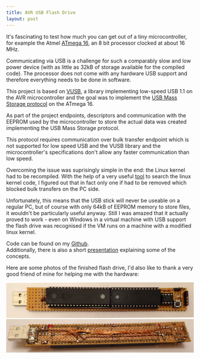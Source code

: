 ```yaml
---
title: AVR USB Flash Drive
layout: post 
---
```


It's fascinating to test how much you can get out of a tiny microcontroller,
for example the Atmel [ATmega 16](http://ww1.microchip.com/downloads/en/devicedoc/doc2466.pdf), an 8 bit processor clocked at about
16 MHz.

Communicating via USB is a challenge for such a comparably slow and low power
device (with as little as 32kB of storage available for the compiled code). The processor does not come with any hardware USB support and therefore
everything needs to be done in software.

This project is based on [VUSB](https://www.obdev.at/products/vusb/index.html), a library implementing low-speed USB 1.1
on the AVR microcontroller and the goal was to implement the [USB Mass Storage protocol](https://www.usb.org/sites/default/files/usbmassbulk_10.pdf)
on the ATmega 16.

As part of the project endpoints, descriptors and communication with the EEPROM
used by the microcontroller to store the actual data was created implementing
the USB Mass Storage protocol.

This protocol requires communication over bulk transfer endpoint which is not
supported for low speed USB and the VUSB library and the microcontroller's specifications
don't allow any faster communication than low speed.

Overcoming the issue was suprisingly simple in the end: the Linux kernel had to 
be recompiled. With the help of a very useful [tool](https://livegrep.com/search/linux)
to search the linux kernel code, I figured out that in fact only one if had
to be removed which blocked bulk transfers on the PC side.

Unfortunately, this means that the USB stick will never be useable on a regular PC,
but of course with only 64kB of EEPROM memory to store files, it wouldn't be particularly
useful anyway. Still I was amazed that it actually proved to work - even on Windows
in a virtual machine with USB support the flash drive was recognised if the VM
runs on a machine with a modified linux kernel.

Code can be found on my [Github](https://github.com/simonkaufmann/AVR-USB-Flash-Drive/).  
Additionally, there is also a short [presentation](https://github.com/simonkaufmann/AVR-USB-Flash-Drive/blob/master/doc/avr_usb_flash_drive.pdf) explaining some of the concepts.

Here are some photos of the finished flash drive, I'd also like to thank a very
good friend of mine for helping me with the hardware:

<div class="w3-row-padding">
<div class="w3-half">
  <img src="/res/avrusb/flash_drive_front.jpg" style="max-width: 100%;" onclick="onClick(this, '/res/avrusb/flash_drive_front.jpg')"/>
  <img src="/res/avrusb/flash_drive_back.jpg" style="max-width: 100%;" onclick="onClick(this, '/res/avrusb/flash_drive_back.jpg')"/>
</div>
</div>
